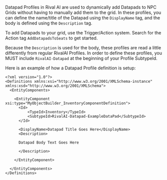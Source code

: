 Datapad Profiles in Rival AI are used to dynamically add Datapads to NPC Grids without having to manually add them to the grid. In these profiles, you can define the name/title of the Datapad using the `DisplayName` tag, and the body is defined using the `Description` tag.

To add Datapads to your grid, use the Trigger/Action system. Search for the Action tag `AddDatapadsToSeats` to get started.

Because the `Description` is used for the body, these profiles are read a little differently from regular RivalAI Profiles. In order to define these profiles, you MUST include `RivalAI-Datapad` at the beginning of your Profile SubtypeId.

Here is an example of how a Datapad Profile definition is setup:

```
<?xml version="1.0"?>
<Definitions xmlns:xsi="http://www.w3.org/2001/XMLSchema-instance" xmlns:xsd="http://www.w3.org/2001/XMLSchema">
  <EntityComponents>

    <EntityComponent xsi:type="MyObjectBuilder_InventoryComponentDefinition">
      <Id>
          <TypeId>Inventory</TypeId>
          <SubtypeId>RivalAI-Datapad-ExampleDataPad</SubtypeId>
      </Id>

      <DisplayName>Datapad Title Goes Here</DisplayName>
      <Description>

      Datapad Body Text Goes Here

      </Description>
      
    </EntityComponent>

  </EntityComponents>
</Definitions>
```
